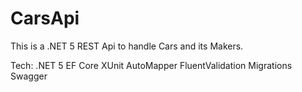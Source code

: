 # CarsApi

This is a .NET 5 REST Api to handle Cars and its Makers. 

Tech:
.NET 5
EF Core
XUnit
AutoMapper
FluentValidation
Migrations
Swagger
